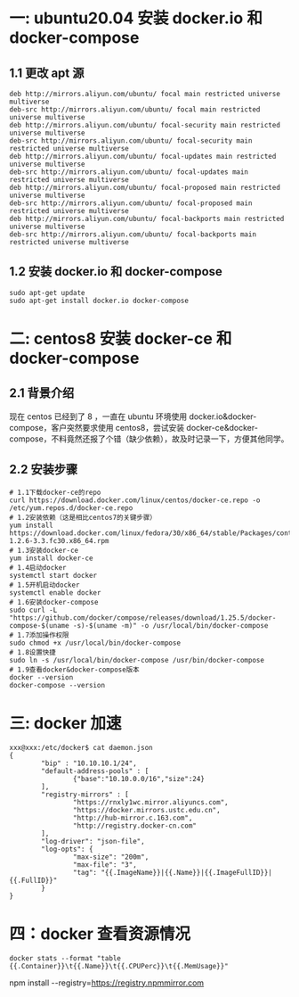 # 一: ubuntu20.04 安装 docker.io 和 docker-compose

## 1.1 更改 apt 源

```shell script
deb http://mirrors.aliyun.com/ubuntu/ focal main restricted universe multiverse
deb-src http://mirrors.aliyun.com/ubuntu/ focal main restricted universe multiverse
deb http://mirrors.aliyun.com/ubuntu/ focal-security main restricted universe multiverse
deb-src http://mirrors.aliyun.com/ubuntu/ focal-security main restricted universe multiverse
deb http://mirrors.aliyun.com/ubuntu/ focal-updates main restricted universe multiverse
deb-src http://mirrors.aliyun.com/ubuntu/ focal-updates main restricted universe multiverse
deb http://mirrors.aliyun.com/ubuntu/ focal-proposed main restricted universe multiverse
deb-src http://mirrors.aliyun.com/ubuntu/ focal-proposed main restricted universe multiverse
deb http://mirrors.aliyun.com/ubuntu/ focal-backports main restricted universe multiverse
deb-src http://mirrors.aliyun.com/ubuntu/ focal-backports main restricted universe multiverse
```

## 1.2 安装 docker.io 和 docker-compose

```shell script
sudo apt-get update
sudo apt-get install docker.io docker-compose
```

# 二: centos8 安装 docker-ce 和 docker-compose

## 2.1 背景介绍

现在 centos 已经到了 8 ，一直在 ubuntu 环境使用 docker.io&docker-compose，客户突然要求使用 centos8，尝试安装 docker-ce&docker-compose，不料竟然还报了个错（缺少依赖），故及时记录一下，方便其他同学。

## 2.2 安装步骤

```shell script
# 1.1下载docker-ce的repo
curl https://download.docker.com/linux/centos/docker-ce.repo -o /etc/yum.repos.d/docker-ce.repo
# 1.2安装依赖（这是相比centos7的关键步骤）
yum install https://download.docker.com/linux/fedora/30/x86_64/stable/Packages/containerd.io-1.2.6-3.3.fc30.x86_64.rpm
# 1.3安装docker-ce
yum install docker-ce
# 1.4启动docker
systemctl start docker
# 1.5开机启动docker
systemctl enable docker
# 1.6安装docker-compose
sudo curl -L "https://github.com/docker/compose/releases/download/1.25.5/docker-compose-$(uname -s)-$(uname -m)" -o /usr/local/bin/docker-compose
# 1.7添加操作权限
sudo chmod +x /usr/local/bin/docker-compose
# 1.8设置快捷
sudo ln -s /usr/local/bin/docker-compose /usr/bin/docker-compose
# 1.9查看docker&docker-compose版本
docker --version
docker-compose --version
```

# 三: docker 加速

```shell script
xxx@xxx:/etc/docker$ cat daemon.json
{
        "bip" : "10.10.10.1/24",
        "default-address-pools" : [
                {"base":"10.10.0.0/16","size":24}
        ],
        "registry-mirrors" : [
                "https://rnxly1wc.mirror.aliyuncs.com",
                "https://docker.mirrors.ustc.edu.cn",
                "http://hub-mirror.c.163.com",
                "http://registry.docker-cn.com"
        ],
        "log-driver": "json-file",
        "log-opts": {
                "max-size": "200m",
                "max-file": "3",
                "tag": "{{.ImageName}}|{{.Name}}|{{.ImageFullID}}|{{.FullID}}"
        }
}
```

# 四：docker 查看资源情况

```shell
docker stats --format "table {{.Container}}\t{{.Name}}\t{{.CPUPerc}}\t{{.MemUsage}}"
```

npm install --registry=https://registry.npmmirror.com
